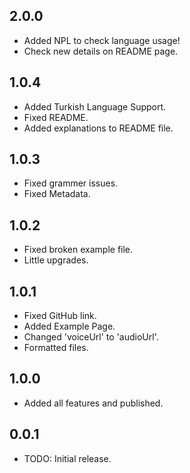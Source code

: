 ## 2.0.0
* Added NPL to check language usage!
* Check new details on README page.

## 1.0.4
* Added Turkish Language Support.
* Fixed README.
* Added explanations to README file.

## 1.0.3
* Fixed grammer issues.
* Fixed Metadata.

## 1.0.2
* Fixed broken example file.
* Little upgrades.

## 1.0.1
* Fixed GitHub link.
* Added Example Page.
* Changed 'voiceUrl' to 'audioUrl'.
* Formatted files.

## 1.0.0
* Added all features and published.

## 0.0.1

* TODO: Initial release.
